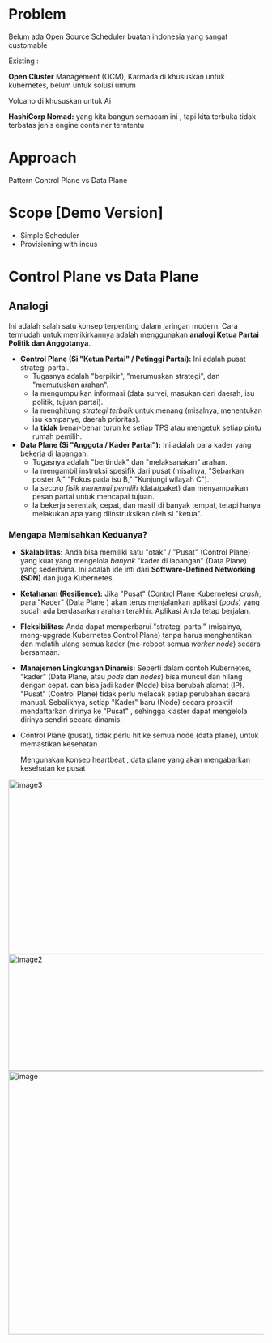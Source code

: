 # Problem

Belum ada Open Source Scheduler buatan indonesia yang sangat customable

Existing : 

**Open Cluster** Management (OCM), Karmada di khususkan untuk kubernetes, belum untuk solusi umum

Volcano di khususkan untuk Ai

**HashiCorp Nomad:** yang kita bangun semacam ini , tapi kita terbuka tidak terbatas jenis engine  container terntentu

# Approach

Pattern Control Plane vs Data Plane

# Scope [Demo Version]

- Simple Scheduler
- Provisioning with incus

# Control Plane vs Data Plane

## Analogi

Ini adalah salah satu konsep terpenting dalam jaringan modern. Cara termudah untuk memikirkannya adalah menggunakan **analogi Ketua Partai Politik dan Anggotanya**.

- **Control Plane (Si "Ketua Partai" / Petinggi Partai):** Ini adalah pusat strategi partai.
    - Tugasnya adalah "berpikir", "merumuskan strategi", dan "memutuskan arahan".
    - Ia mengumpulkan informasi (data survei, masukan dari daerah, isu politik, tujuan partai).
    - Ia menghitung *strategi terbaik* untuk menang (misalnya, menentukan isu kampanye, daerah prioritas).
    - Ia **tidak** benar-benar turun ke setiap TPS atau mengetuk setiap pintu rumah pemilih.
- **Data Plane (Si "Anggota / Kader Partai"):** Ini adalah para kader yang bekerja di lapangan.
    - Tugasnya adalah "bertindak" dan "melaksanakan" arahan.
    - Ia mengambil instruksi spesifik dari pusat (misalnya, "Sebarkan poster A," "Fokus pada isu B," "Kunjungi wilayah C").
    - Ia *secara fisik menemui pemilih* (data/paket) dan menyampaikan pesan partai untuk mencapai tujuan.
    - Ia bekerja serentak, cepat, dan masif di banyak tempat, tetapi hanya melakukan apa yang diinstruksikan oleh si "ketua".

### Mengapa Memisahkan Keduanya?

- **Skalabilitas:** Anda bisa memiliki satu "otak" / "Pusat" (Control Plane) yang kuat yang mengelola *banyak* "kader di lapangan" (Data Plane) yang sederhana. Ini adalah ide inti dari **Software-Defined Networking (SDN)** dan juga Kubernetes.
- **Ketahanan (Resilience):** Jika "Pusat" (Control Plane Kubernetes) *crash*, para "Kader" (Data Plane ) akan terus menjalankan aplikasi (*pods*) yang sudah ada berdasarkan arahan terakhir. Aplikasi Anda tetap berjalan.
- **Fleksibilitas:** Anda dapat memperbarui "strategi partai" (misalnya, meng-upgrade Kubernetes Control Plane) tanpa harus menghentikan dan melatih ulang semua kader (me-reboot semua *worker node*) secara bersamaan.
- **Manajemen Lingkungan Dinamis:** Seperti dalam contoh Kubernetes, "kader" (Data Plane, atau *pods* dan *nodes*) bisa muncul dan hilang dengan cepat. dan bisa jadi kader (Node) bisa berubah alamat (IP). "Pusat" (Control Plane) tidak perlu melacak setiap perubahan secara manual. Sebaliknya, setiap "Kader" baru (Node) secara proaktif mendaftarkan dirinya ke "Pusat" , sehingga klaster dapat mengelola dirinya sendiri secara dinamis.
- Control Plane (pusat), tidak perlu hit ke semua node (data plane), untuk memastikan kesehatan
    
    Mengunakan konsep heartbeat , data plane yang akan mengabarkan kesehatan ke pusat

<img width="803" height="345" alt="image3" src="https://github.com/user-attachments/assets/3188ba14-b49a-49d4-a1cf-a267e7ac0f2c" />
<img width="771" height="231" alt="image2" src="https://github.com/user-attachments/assets/00d6432d-9e93-470d-bf25-f45a85332734" />
<img width="999" height="521" alt="image" src="https://github.com/user-attachments/assets/d26cad68-f52f-4e6d-8bb8-907a48d2f963" />
